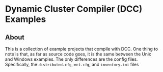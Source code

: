 # Dynamic Cluster Compiler (DCC) Examples

## About
This is a collection of example projects that compile with
DCC. One thing to note is that, as far as source code goes, it is 
the same between the Unix and Windows examples. The only 
differences are the config files. Specifically, the
<code>distributed.cfg</code>, <code>mnt.cfg</code>, 
and <code>inventory.ini</code> files